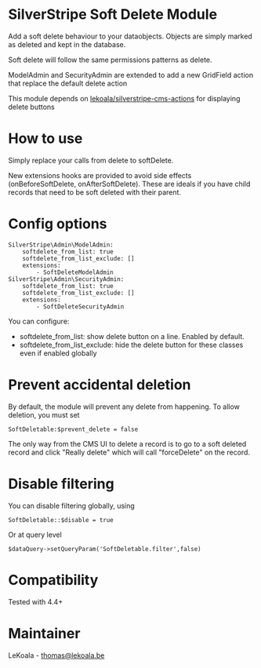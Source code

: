 SilverStripe Soft Delete Module
==================

Add a soft delete behaviour to your dataobjects. Objects are simply marked as deleted and kept in the database.

Soft delete will follow the same permissions patterns as delete.

ModelAdmin and SecurityAdmin are extended to add a new GridField action that replace the default delete action

This module depends on [lekoala/silverstripe-cms-actions](https://github.com/lekoala/silverstripe-cms-actions) for displaying delete buttons

How to use
==================

Simply replace your calls from delete to softDelete.

New extensions hooks are provided to avoid side effects (onBeforeSoftDelete, onAfterSoftDelete).
These are ideals if you have child records that need to be soft deleted with their parent.

Config options
==================

    SilverStripe\Admin\ModelAdmin:
        softdelete_from_list: true
        softdelete_from_list_exclude: []
        extensions:
            - SoftDeleteModelAdmin
    SilverStripe\Admin\SecurityAdmin:
        softdelete_from_list: true
        softdelete_from_list_exclude: []
        extensions:
            - SoftDeleteSecurityAdmin

You can configure:
- softdelete_from_list: show delete button on a line. Enabled by default.
- softdelete_from_list_exclude: hide the delete button for these classes even if enabled globally

Prevent accidental deletion
==================

By default, the module will prevent any delete from happening. To allow deletion, you must set

    SoftDeletable:$prevent_delete = false

The only way from the CMS UI to delete a record is to go to a soft deleted record
and click "Really delete" which will call "forceDelete" on the record.

Disable filtering
==================

You can disable filtering globally, using

    SoftDeletable::$disable = true

Or at query level

    $dataQuery->setQueryParam('SoftDeletable.filter',false)

Compatibility
==================
Tested with 4.4+

Maintainer
==================
LeKoala - thomas@lekoala.be
